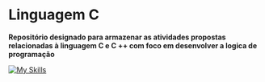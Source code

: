 # Linguagem C
**Repositório designado para armazenar as atividades propostas relacionadas à linguagem C e C ++ com foco em desenvolver a logica de programação**

[![My Skills](https://skillicons.dev/icons?i=c,cpp)](https://skillicons.dev)
